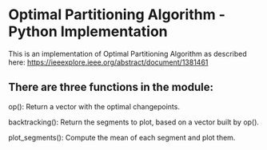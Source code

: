 # Optimal Partitioning Algorithm - Python Implementation

This is an implementation of Optimal Partitioning Algorithm as described here: https://ieeexplore.ieee.org/abstract/document/1381461

## There are three functions in the module:

op(): Return a vector with the optimal changepoints.

backtracking(): Return the segments to plot, based on a vector built by op().

plot_segments(): Compute the mean of each segment and plot them.

